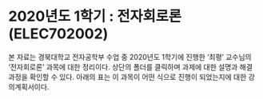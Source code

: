 # 2020년도 1학기 : 전자회로론 (ELEC702002)
본 자료는 경북대학교 전자공학부 수업 중 2020년도 1학기에 진행한 ‘최평’ 교수님의 ‘전자회로론’ 과목에 대한 정리이다.
상단의 폴더를 클릭하며 과제에 대한 설명과 해결 과정을 확인할 수 있다.
아래의 표는 이 과목이 어떤 식으로 진행이 되었는지에 대한 강의계획서이다.
